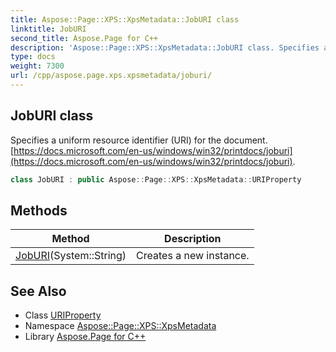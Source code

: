 ```yaml
---
title: Aspose::Page::XPS::XpsMetadata::JobURI class
linktitle: JobURI
second_title: Aspose.Page for C++
description: 'Aspose::Page::XPS::XpsMetadata::JobURI class. Specifies a uniform resource identifier (URI) for the document.  in C++.'
type: docs
weight: 7300
url: /cpp/aspose.page.xps.xpsmetadata/joburi/
---
```

## JobURI class


Specifies a uniform resource identifier (URI) for the document. [https://docs.microsoft.com/en-us/windows/win32/printdocs/joburi](https://docs.microsoft.com/en-us/windows/win32/printdocs/joburi).

```cpp
class JobURI : public Aspose::Page::XPS::XpsMetadata::URIProperty
```

## Methods

| Method | Description |
| --- | --- |
| [JobURI](./joburi/)(System::String) | Creates a new instance. |
## See Also

* Class [URIProperty](../uriproperty/)
* Namespace [Aspose::Page::XPS::XpsMetadata](../)
* Library [Aspose.Page for C++](../../)
